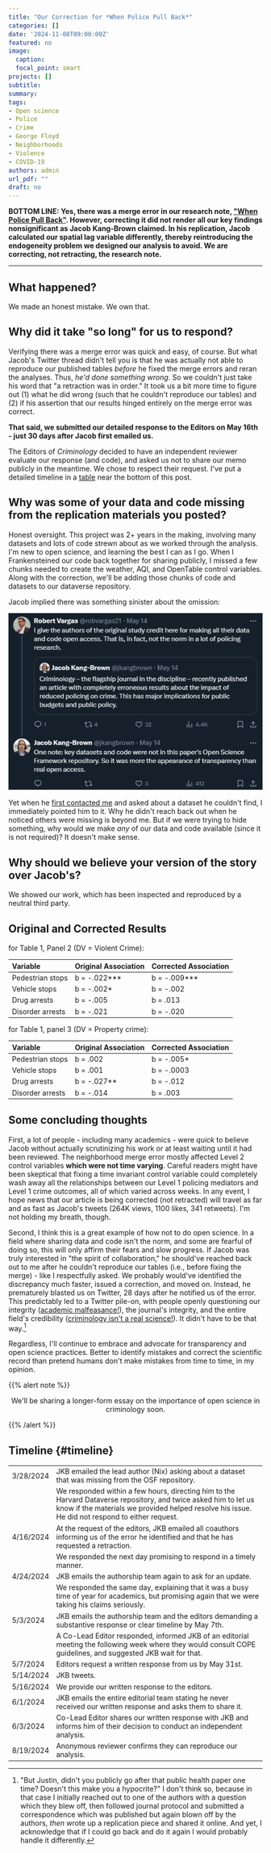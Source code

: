 ```yaml
---
title: "Our Correction for *When Police Pull Back*"
categories: []
date: '2024-11-08T09:00:00Z'
featured: no
image:
  caption: 
  focal_point: smart
projects: []
subtitle: 
summary: 
tags:
- Open science
- Police
- Crime
- George Floyd
- Neighborhoods
- Violence
- COVID-19
authors: admin
url_pdf: ""
draft: no
---
```


**BOTTOM LINE: Yes, there was a merge error in our research note, ["When Police Pull Back"](https://doi.org/10.1111/1745-9125.12363). However, correcting it did not render all our key findings nonsignificant as Jacob Kang-Brown claimed. In his replication, Jacob calculated our spatial lag variable differently, thereby reintroducing the endogeneity problem we designed our analysis to avoid. We are correcting, not retracting, the research note.**

***

## What happened? 

We made an honest mistake. We own that. 

## Why did it take "so long" for us to respond? 

Verifying there was a merge error was quick and easy, of course. But what Jacob's Twitter thread didn't tell you is that he was actually not able to reproduce our published tables *before* he fixed the merge errors and reran the analyses. Thus, *he'd done something wrong*. So we couldn't just take his word that "a retraction was in order." It took us a bit more time to figure out (1) what he did wrong (such that he couldn't reproduce our tables) and (2) if his assertion that our results hinged entirely on the merge error was correct. 

**That said, we submitted our detailed response to the Editors on May 16th - just 30 days after Jacob first emailed us.**  

The Editors of *Criminology* decided to have an independent reviewer evaluate our response (and code), and asked us not to share our memo publicly in the meantime. We chose to respect their request. I've put a detailed timeline in a [table](#timeline) near the bottom of this post.

## Why was some of your data and code missing from the replication materials you posted?

Honest oversight. This project was 2+ years in the making, involving many datasets and lots of code strewn about as we worked through the analysis. I'm new to open science, and learning the best I can as I go. When I Frankensteined our code back together for sharing publicly, I missed a few chunks needed to create the weather, AQI, and OpenTable control variables. Along with the correction, we'll be adding those chunks of code and datasets to our dataverse repository. 

Jacob implied there was something sinister about the omission: 

![jkb](jkb-tweet.png)

Yet when he [first contacted me](#timeline) and asked about a dataset he couldn't find, I immediately pointed him to it. Why he didn't reach back out when he noticed others were missing is beyond me. But if we were trying to hide something, why would we make *any* of our data and code available (since it is not required)? It doesn't make sense. 

## Why should we believe your version of the story over Jacob's?

We showed our work, which has been inspected and reproduced by a neutral third party.

## Original and Corrected Results

for Table 1, Panel 2 (DV = Violent Crime):

| Variable         	| Original Association 	| Corrected Association 	|
|:-----------------	|:---------------------	|:----------------------	|
| Pedestrian stops 	| b = -.022***         	| b = -.009***          	|
| Vehicle stops    	| b = -.002*           	| b = -.002             	|
| Drug arrests     	| b = -.005            	| b = .013              	|
| Disorder arrests 	| b = -.021            	| b = -.020             	|

for Table 1, panel 3 (DV = Property crime):

| Variable         	| Original Association 	| Corrected Association 	|
|:-----------------	|:---------------------	|:----------------------	|
| Pedestrian stops 	| b = .002             	| b = -.005*            	|
| Vehicle stops    	| b = .001             	| b = -.0003            	|
| Drug arrests     	| b = -.027**          	| b = -.012             	|
| Disorder arrests 	| b = -.014            	| b = .003              	|

## Some concluding thoughts

First, a lot of people - including many academics - were *quick* to believe Jacob without actually scrutinizing his work or at least waiting until it had been reviewed. The neighborhood merge error mostly affected Level 2 control variables **which were not time varying**. Careful readers might have been skeptical that fixing a time invariant control variable could completely wash away all the relationships between our Level 1 policing mediators and Level 1 crime outcomes, all of which varied across weeks. In any event, I hope news that our article is being corrected (not retracted) will travel as far and as fast as Jacob's tweets (264K views, 1100 likes, 341 retweets). I'm not holding my breath, though. 

Second, I think this is a great example of how not to do open science. In a field where sharing data and code isn't the norm, and some are fearful of doing so, this will only affirm their fears and slow progress. If Jacob was truly interested in "the spirit of collaboration," he should've reached back out to me after he couldn't reproduce our tables (i.e., before fixing the merge) - like I respectfully asked. We probably would've identified the discrepancy much faster, issued a correction, and moved on. Instead, he prematurely blasted us on Twitter, 28 days after he notified us of the error. This predictably led to a Twitter pile-on, with people openly questioning our integrity ([academic malfeasance!](https://x.com/avitale/status/1791136497883644244)), the journal's integrity, and the entire field's credibility ([criminology isn't a real science!](https://x.com/JooHyun_Kang/status/1790676346139553836)). It didn't have to be that way.[^1]

Regardless, I'll continue to embrace and advocate for transparency and open science practices. Better to identify mistakes and correct the scientific record than pretend humans don't make mistakes from time to time, in my opinion.

{{% alert note %}}
<p style="text-align:center"> We'll be sharing a longer-form essay on the importance of open science in criminology soon.</p>
{{% /alert %}}

## Timeline {#timeline}

|           	|                                                                                                                                                                                                                     	|
|-----------	|---------------------------------------------------------------------------------------------------------------------------------------------------------------------------------------------------------------------	|
| 3/28/2024 	| JKB emailed the lead author (Nix) asking about a dataset that was missing from the OSF repository.                                                                                                                  	|
|           	| We responded within a few hours, directing him to the Harvard Dataverse repository, and twice asked him to let us know if the materials we provided helped resolve his issue. He did not respond to either request. 	|
| 4/16/2024 	| At the request of the editors, JKB emailed all coauthors informing us of the error he identified and that he has requested a retraction.                                                                            	|
|           	| We responded the next day promising to respond in a timely manner.                                                                                                                                                  	|
| 4/24/2024 	| JKB emails the authorship team again to ask for an update.                                                                                                                                                          	|
|           	| We responded the same day, explaining that it was a busy time of year for academics, but promising again that we were taking his claims seriously.                                                                  	|
| 5/3/2024  	| JKB emails the authorship team and the editors demanding a substantive response or clear timeline by May 7th.                                                                                                       	|
|           	| A Co-Lead Editor responded, informed JKB of an editorial meeting the following week where they would consult COPE guidelines, and suggested JKB wait for that.                                                      	|
| 5/7/2024  	| Editors request a written response from us by May 31st.                                                                                                                                                             	|
| 5/14/2024 	| JKB tweets.                                                                                                                                                                                                         	|
| 5/16/2024 	| We provide our written response to the editors.                                                                                                                                                                     	|
| 6/1/2024  	| JKB emails the entire editorial team stating he never received our written response and asks them to share it.                                                                                                      	|
| 6/3/2024  	| Co-Lead Editor shares our written response with JKB and informs him of their decision to conduct an independent analysis.                                                                                           	|
| 8/19/2024 	| Anonymous reviewer confirms they can reproduce our analysis.                                                                                                                                                        	|


[^1]: "But Justin, didn't you publicly go after that public health paper one time? Doesn't this make you a hypocrite?" I don't think so, because in that case I initially reached out to one of the authors with a question which they blew off, then followed journal protocol and submitted a correspondence which was published but again blown off by the authors, *then* wrote up a replication piece and shared it online. And yet, I acknowledge that if I could go back and do it again I would probably handle it differently. 